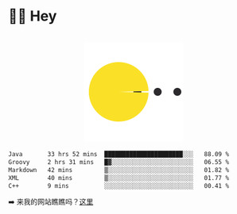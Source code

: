 
# 👋🏻 Hey
<div align="center">
	<br>
	<img src="https://raw.githubusercontent.com/Aniket965/Aniket965/master/pacman.svg?sanitize=true" width="200" height="200">
	<br>
</div>

<!--START_SECTION:waka-->
```text
Java       33 hrs 52 mins  ██████████████████████░░░   88.09 % 
Groovy     2 hrs 31 mins   █▓░░░░░░░░░░░░░░░░░░░░░░░   06.55 % 
Markdown   42 mins         ▒░░░░░░░░░░░░░░░░░░░░░░░░   01.82 % 
XML        40 mins         ▒░░░░░░░░░░░░░░░░░░░░░░░░   01.77 % 
C++        9 mins          ░░░░░░░░░░░░░░░░░░░░░░░░░   00.41 % 
```
<!--END_SECTION:waka-->

 ➡️  来我的网站瞧瞧吗？[这里](https://www.shaolongfei.com)
